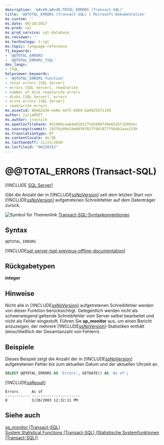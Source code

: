 ```yaml
---
description: '&#x40;&#x40;TOTAL_ERRORS (Transact-SQL)'
title: '@@TOTAL_ERRORS (Transact-SQL) | Microsoft-Dokumentation'
ms.custom: ''
ms.date: 09/18/2017
ms.prod: sql
ms.prod_service: sql-database
ms.reviewer: ''
ms.technology: t-sql
ms.topic: language-reference
f1_keywords:
- '@@TOTAL_ERRORS'
- '@@TOTAL_ERRORS_TSQL'
dev_langs:
- TSQL
helpviewer_keywords:
- '@@TOTAL_ERRORS function'
- total errors [SQL Server]
- errors [SQL Server], read/write
- number of disk read/write errors
- disks [SQL Server], errors
- write errors [SQL Server]
- read/write errors
ms.assetid: 09e62428-ee0e-4ef5-b969-da9d255f1199
author: julieMSFT
ms.author: jrasnick
ms.openlocfilehash: 851909caa64e8391275d5908f49e652bf1d993ec
ms.sourcegitcommit: 192f6a99e19e66f0f817fdb1977f564b2aaa133b
ms.translationtype: HT
ms.contentlocale: de-DE
ms.lasthandoff: 11/25/2020
ms.locfileid: "96128352"
---
```

# <a name="x40x40total_errors-transact-sql"></a>&#x40;&#x40;TOTAL_ERRORS (Transact-SQL)
[!INCLUDE [SQL Server](../../includes/applies-to-version/sqlserver.md)]

  Gibt die Anzahl der in [!INCLUDE[ssNoVersion](../../includes/ssnoversion-md.md)] seit dem letzten Start von [!INCLUDE[ssNoVersion](../../includes/ssnoversion-md.md)] aufgetretenen Schreibfehler auf dem Datenträger zurück.  
  
 ![Symbol für Themenlink](../../database-engine/configure-windows/media/topic-link.gif "Symbol für Themenlink") [Transact-SQL-Syntaxkonventionen](../../t-sql/language-elements/transact-sql-syntax-conventions-transact-sql.md)  
  
## <a name="syntax"></a>Syntax  
  
```syntaxsql
@@TOTAL_ERRORS  
```  
  
[!INCLUDE[sql-server-tsql-previous-offline-documentation](../../includes/sql-server-tsql-previous-offline-documentation.md)]

## <a name="return-types"></a>Rückgabetypen
 **integer**  
  
## <a name="remarks"></a>Hinweise  
 Nicht alle in [!INCLUDE[ssNoVersion](../../includes/ssnoversion-md.md)] aufgetretenen Schreibfehler werden von dieser Funktion berücksichtigt. Gelegentlich werden nicht als schwerwiegend geltende Schreibfehler vom Server selbst bearbeitet und nicht als Fehler eingestuft. Führen Sie **sp_monitor** aus, um einen Bericht anzuzeigen, der mehrere [!INCLUDE[ssNoVersion](../../includes/ssnoversion-md.md)]-Statistiken enthält (einschließlich der Gesamtanzahl von Fehlern).  
  
## <a name="examples"></a>Beispiele  
 Dieses Beispiel zeigt die Anzahl der in [!INCLUDE[ssNoVersion](../../includes/ssnoversion-md.md)] aufgetretenen Fehler bis zum aktuellen Datum und der aktuellen Uhrzeit an.  
  
```sql
SELECT @@TOTAL_ERRORS AS 'Errors', GETDATE() AS 'As of';  
```  
  
 [!INCLUDE[ssResult](../../includes/ssresult-md.md)]  
  
```  
Errors      As of                   
----------- ----------------------  
0           3/28/2003 12:32:11 PM   
```  
  
## <a name="see-also"></a>Siehe auch  
 [sp_monitor &#40;Transact-SQL&#41;](../../relational-databases/system-stored-procedures/sp-monitor-transact-sql.md)   
 [System Statistical Functions &#40;Transact-SQL&#41; (Statistische Systemfunktionen (Transact-SQL))](../../t-sql/functions/system-statistical-functions-transact-sql.md)  
  
  
